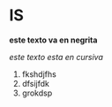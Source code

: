 # IS
**este texto va en negrita**

*este texto esta en cursiva*

1. fkshdjfhs
2. dfsijfdk
3. grokdsp
